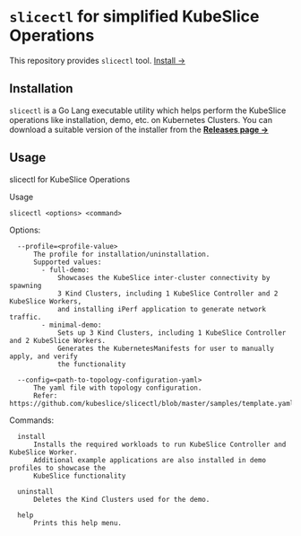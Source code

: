 # `slicectl` for simplified KubeSlice Operations

[comment]: <> (![Latest GitHub release]&#40;https://img.shields.io/github/release/kubeslice/slicectl.svg&#41;)

This repository provides `slicectl` tool.
[Install &rarr;](#installation)

## Installation

`slicectl` is a Go Lang executable utility which helps perform the KubeSlice operations like installation, demo, etc. 
on Kubernetes Clusters. You can download a suitable version of the installer from the [**Releases page
&rarr;**](https://github.com/kubeslice/slicectl/releases)

## Usage

slicectl for KubeSlice Operations

Usage

```
slicectl <options> <command>
```

Options:

```
  --profile=<profile-value>
      The profile for installation/uninstallation.
      Supported values:
        - full-demo:
            Showcases the KubeSlice inter-cluster connectivity by spawning
            3 Kind Clusters, including 1 KubeSlice Controller and 2 KubeSlice Workers,
            and installing iPerf application to generate network traffic.
        - minimal-demo:
            Sets up 3 Kind Clusters, including 1 KubeSlice Controller and 2 KubeSlice Workers.
            Generates the KubernetesManifests for user to manually apply, and verify
            the functionality

  --config=<path-to-topology-configuration-yaml>
      The yaml file with topology configuration.
      Refer: https://github.com/kubeslice/slicectl/blob/master/samples/template.yaml
```

Commands:
```
  install
      Installs the required workloads to run KubeSlice Controller and KubeSlice Worker.
      Additional example applications are also installed in demo profiles to showcase the
      KubeSlice functionality

  uninstall
      Deletes the Kind Clusters used for the demo.

  help
      Prints this help menu.
```
